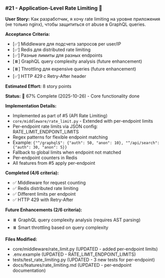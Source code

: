 ### #21 - Application-Level Rate Limiting 🎯

**User Story:**
Как разработчик, я хочу rate limiting на уровне приложения (не только nginx), чтобы защититься от abuse в GraphQL queries.

**Acceptance Criteria:**
- [✅] Middleware для подсчета запросов per user/IP
- [✅] Redis для distributed rate limiting
- [✅] Разные лимиты для разных endpoints
- [⏸️] GraphQL query complexity analysis (future enhancement)
- [⏸️] Throttling для expensive queries (future enhancement)
- [✅] HTTP 429 с Retry-After header

**Estimated Effort:** 8 story points

**Status:** 🎯 67% Complete (2025-10-26) - Core functionality done

**Implementation Details:**
- Implemented as part of #5 (API Rate Limiting)
- `core/middleware/rate_limit.py` - Extended with per-endpoint limits
- Per-endpoint rate limits via JSON config: RATE_LIMIT_ENDPOINT_LIMITS
- Regex patterns for flexible endpoint matching
- Example: `{"^/graphql$": {"auth": 50, "anon": 10}, "^/api/search": {"auth": 30, "anon": 5}}`
- Fallback to global limits when endpoint not matched
- Per-endpoint counters in Redis
- All features from #5 apply per-endpoint

**Completed (4/6 criteria):**
- ✅ Middleware for request counting
- ✅ Redis distributed rate limiting
- ✅ Different limits per endpoint
- ✅ HTTP 429 with Retry-After

**Future Enhancements (2/6 criteria):**
- ⏸️ GraphQL query complexity analysis (requires AST parsing)
- ⏸️ Smart throttling based on query complexity

**Files Modified:**
- core/middleware/rate_limit.py (UPDATED - added per-endpoint limits)
- .env.example (UPDATED - RATE_LIMIT_ENDPOINT_LIMITS)
- tests/test_rate_limiting.py (UPDATED - 3 new tests for per-endpoint)
- docs/features/rate_limiting.md (UPDATED - per-endpoint documentation)